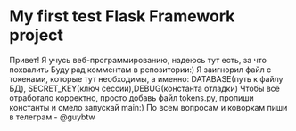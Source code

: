 # My first test Flask Framework project

Привет! Я учусь веб-программированию, надеюсь тут есть, за что похвалить
Буду рад комментам в репозитории:)
Я заигнорил файл с токенами, которые тут необходимы, а именно: DATABASE(путь к файлу БД), SECRET_KEY(ключ сессии),DEBUG(константа отладки)
Чтобы всё отработало корректно, просто добавь файл tokens.py, пропиши константы и смело запускай main:)
По всем вопросам и коворкам пиши в телеграм - @guybtw